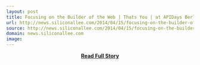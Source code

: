 ```yaml
---
layout: post
title: Focusing on the Builder of the Web | Thats You | at APIDays Berlin
url: http://news.siliconallee.com/2014/04/15/focusing-on-the-builder-of-the-web-thats-you-at-apidays-berlin/
source: http://news.siliconallee.com/2014/04/15/focusing-on-the-builder-of-the-web-thats-you-at-apidays-berlin/
domain: news.siliconallee.com
image: 
---
```


<p></p>
<center><p><a href="http://news.siliconallee.com/2014/04/15/focusing-on-the-builder-of-the-web-thats-you-at-apidays-berlin/" style='padding:25px; font-sze:18px; font-weight: bold;'>Read Full Story</a></p></center>
